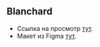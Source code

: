 ## Blanchard

- Ссылка на просмотр [тут](https://Nick-V-i.github.io/Urban-Dwelling/).
- Макет из Figma [тут](https://www.figma.com/design/jUPeybAZc1N4Tx727n8ngD/%D0%A2%D0%B5%D1%81%D1%82%D0%BE%D0%B2%D0%BE%D0%B5-(Copy)?node-id=1-660&t=BdhQ060vh9BZshBE-0).
